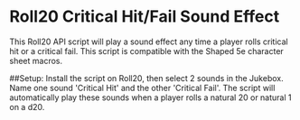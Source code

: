 # Roll20 Critical Hit/Fail Sound Effect

This Roll20 API script will play a sound effect any time a player rolls critical hit or a critical fail. 
This script is compatible with the Shaped 5e character sheet macros.

##Setup:
Install the script on Roll20, then select 2 sounds in the Jukebox. 
Name one sound 'Critical Hit' and the other 'Critical Fail'.
The script will automatically play these sounds when a player rolls a natural 20 or natural 1 on a d20.
